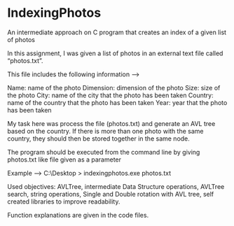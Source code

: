 # IndexingPhotos
An intermediate approach on C program that creates an index of a given list of photos

In this assignment, I was given a list of photos in an external text file called “photos.txt”.

This file includes the following information -->
  
  Name: name of the photo
  Dimension: dimension of the photo
  Size: size of the photo
  City: name of the city that the photo has been taken
  Country: name of the country that the photo has been taken
  Year: year that the photo has been taken
  
My task here was process the file (photos.txt) and generate an AVL tree based on the country. If there is more than one photo with the same country, they should then be stored together in the same node.

The program should be executed from the command line by giving
photos.txt like file given as a parameter

Example --> C:\Desktop > indexingphotos.exe photos.txt

Used objectives: AVLTree, intermediate Data Structure operations, AVLTree search, string operations, Single and Double rotation with AVL tree, self created libraries to improve readability.

Function explanations are given in the code files.

